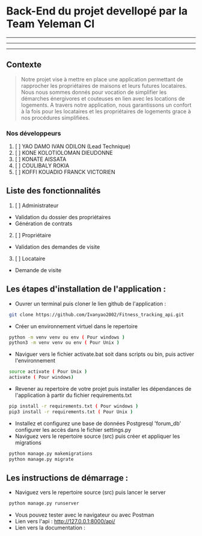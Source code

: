# Back-End du projet devellopé par la Team Yeleman CI
***
***
****


## Contexte
> Notre projet vise à mettre en place une application permettant de rapprocher les propriétaires de maisons et 
leurs futures locataires. Nous nous sommes donnés pour vocation de simplifier les démarches énergivores et couteuses en lien avec les locations de logements. A travers notre application, nous garantissons un confort à la fois pour les locataires et les propriétaires de logements grace à nos procédures simplifiées.


### Nos développeurs

1. [ ]  YAO DAMO IVAN ODILON (Lead Technique)
2. [ ]  KONE KOLOTIOLOMAN DIEUDONNE
3. [ ]  KONATE AISSATA
4. [ ]  COULIBALY ROKIA
5. [ ]  KOFFI KOUADIO FRANCK VICTORIEN


## Liste des fonctionnalités

1. [ ]  Administrateur
- Validation du dossier des propriétaires
- Génération de contrats
2. [ ]  Propriétaire
- Validation des demandes de visite
3. [ ]  Locataire
- Demande de visite

## Les étapes d'installation de l'application :
- Ouvrer un terminal puis cloner le lien github de l'application : 
```bash
 git clone https://github.com/Ivanyao2002/Fitness_tracking_api.git
 ```
- Créer un environnement virtuel dans le repertoire 
```bash
 python -m venv venv ou env ( Pour windows )
 python3 -m venv venv ou env ( Pour Unix ) 
 ```
- Naviguer vers le fichier activate.bat soit dans scripts ou bin, puis activer l'environnement 
```bash
 source activate ( Pour Unix ) 
 activate ( Pour windows) 
 ```
- Revener au repertoire de votre projet puis installer les dépendances de l'application à partir du fichier requirements.txt
```bash
 pip install -r requirements.txt ( Pour windows ) 
 pip3 install -r requirements.txt ( Pour Unix )
 ```
- Installez et configurez une base de données Postgresql 'forum_db' configurer les accès dans le fichier settings.py
- Naviguez vers le repertoire source (src) puis créer et appliquer les migrations 
```bash
 python manage.py makemigrations 
 python manage.py migrate
 ``` 
 
## Les instructions de démarrage :
- Naviguez vers le repertoire source (src) puis lancer le server
```bash
 python manage.py runserver 
 ``` 
- Vous pouvez tester avec le navigateur ou avec Postman 
- Lien vers l'api : http://127.0.0.1:8000/api/
- Lien vers la documentation : 

